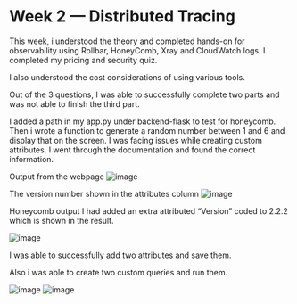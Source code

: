 # Week 2 — Distributed Tracing
This week, i understood the theory and completed hands-on for observability using Rollbar, HoneyComb, Xray and CloudWatch logs. 
I completed my pricing and security quiz.

I also understood the cost considerations of using various tools. 

Out of the 3 questions, I was able to successfully complete two parts and was not able to finish the third part. 

I added a path in my app.py under backend-flask to test for honeycomb.
Then i wrote a function to generate a random number between 1 and 6 and display that on the screen. 
I was facing issues while creating custom attributes. I went through the documentation and found the correct information.

Output from the webpage 
![image](https://github.com/KislayaSrivastava/aws-bootcamp-cruddur-2023/assets/40534292/e16906c2-ee31-40fe-a48e-86ef1ae6a46c)

The version number shown in the attributes column
![image](https://github.com/KislayaSrivastava/aws-bootcamp-cruddur-2023/assets/40534292/ce4ebbb9-b679-4217-b2f1-21de2d1be517)

Honeycomb output
I had added an extra attributed “Version” coded to 2.2.2 which is shown in the result.

![image](https://github.com/KislayaSrivastava/aws-bootcamp-cruddur-2023/assets/40534292/2728f5c5-c6eb-44a6-8578-1fe57415191d)

I was able to successfully add two attributes and save them. 

Also i was able to create two custom queries and run them. 

![image](https://github.com/KislayaSrivastava/aws-bootcamp-cruddur-2023/assets/40534292/2bc46edc-b36f-4e56-9010-f28de2576fc6)
![image](https://github.com/KislayaSrivastava/aws-bootcamp-cruddur-2023/assets/40534292/c2f83341-bc23-4907-a568-af0d01926370)
